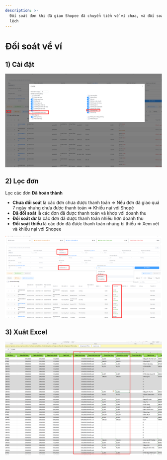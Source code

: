 ```yaml
---
description: >-
  Đối soát đơn khi đã giao Shopee đã chuyển tiền về ví chưa, và đối soát sai
  lệch
---
```


# Đối soát về ví

## 1) Cài đặt

![](<../../.gitbook/assets/image (55).png>)

## 2) Lọc đơn

Lọc các đơn **Đã hoàn thành**

* **Chưa đối soá**t là các đơn chưa được thanh toán => Nếu đơn đã giao quá 7 ngày nhưng chưa được thanh toán => Khiếu nại với Shopê
* **Đã đối soát** là các đơn đã được thanh toán và khơp với doanh thu
* **Đối soát dư** là các đơn đã được thanh toán nhiều hơn doanh thu
* **Đối soát thiếu** là các đơn đã được thanh toán nhưng bị thiếu => Xem xét và khiếu nại với Shopee

![](<../../.gitbook/assets/image (8) (2).png>)

## 3) Xuât Excel

![](<../../.gitbook/assets/image (77).png>)
